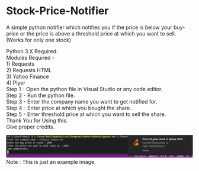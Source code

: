 # Stock-Price-Notifier
A simple python notifier which notifies you if the price is below your buy-price or the price is above a threshold price at which you want to sell. (Works for only one stock)

Python 3.X Required.<br />
Modules Required - <br />
     1) Requests   <br />
     2) Requests HTML  <br />
     3) Yahoo Finance  <br />
     4) Plyer  <br />
Step 1 - Open the python file in Visual Studio or any code editor. <br />
Step 2 - Run the python file. <br />
Step 3 - Enter the company name you want to get notified for. <br />
Step 4 - Enter price at which you bought the share. <br />
Step 5 - Enter threshold price at which you want to sell the share. <br />
Thank You for Using this. <br />
Give proper credits. <br />

![example](https://github.com/AbdulBasit-MrRobo/Stock-Price-Notifier/blob/master/stockprojectex.png?raw=true)
Note : This is just an example image.<br />
